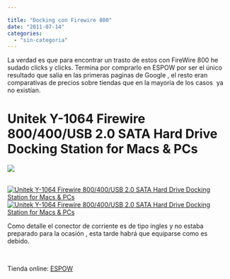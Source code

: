 ```yaml
---

title: "Docking con Firewire 800"
date: "2011-07-14"
categories: 
  - "sin-categoria"
---
```


La verdad es que para encontrar un trasto de estos con FireWire 800 he sudado clicks y clicks. Termina por comprarlo en ESPOW por ser el único resultado que salia en las primeras paginas de Google , el resto eran comparativas de precios sobre tiendas que en la mayoría de los casos  ya no existían.

# Unitek Y-1064 Firewire 800/400/USB 2.0 SATA Hard Drive Docking Station for Macs & PCs

![](images/ECPAH07-l.JPG)

 [![Unitek Y-1064 Firewire 800/400/USB 2.0 SATA Hard Drive Docking Station for Macs & PCs](images/ECPAH07_5-m.JPG)](https://www.espow.com/images/large/ECPAH07_5-l.JPG)[![Unitek Y-1064 Firewire 800/400/USB 2.0 SATA Hard Drive Docking Station for Macs & PCs](images/ECPAH07_4-m.JPG)](https://www.espow.com/images/large/ECPAH07_4-l.JPG)

Como detalle el conector de corriente es de tipo ingles y no estaba preparado para la ocasión , esta tarde habrá que equiparse como es debido.

 

Tienda online: [ESPOW](https://www.espow.com/product_info.php?products_id=1939&currency=EUR&osCsid=gkrd4a0kdm990oqn3ukh276fh1 "Docking")
